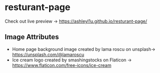 # resturant-page

Check out live preview -> https://ashleyl1u.github.io/resturant-page/

## Image Attributes
- Home page background image created by lama roscu on unsplash-> https://unsplash.com/@lamaroscu
- Ice cream logo created by smashingstocks on Flaticon -> https://www.flaticon.com/free-icons/ice-cream
